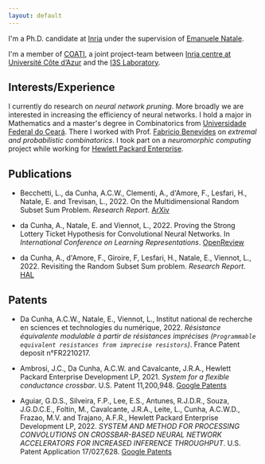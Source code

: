 ```yaml
---
layout: default
---
```


I'm a Ph.D. candidate at [Inria](https://www.inria.fr/fr) under the supervision of [Emanuele Natale](https://www-sop.inria.fr/members/Emanuele.Natale/).

I'm a member of [COATI](https://team.inria.fr/coati/), a joint project-team between [Inria centre
at Université Côte d’Azur](https://www.inria.fr/fr/centre-inria-universite-cote-azur) and the [I3S Laboratory](https://www.i3s.unice.fr/en).


## Interests/Experience

I currently do research on *neural network pruning*. More broadly we are interested in increasing the efficiency of neural networks.
I hold a major in Mathematics and a master's degree in Combinatorics from [Universidade Federal do Ceará](https://www.ufc.br/).
There I worked with Prof. [Fabricio Benevides](http://www.mat.ufc.br/~fabricio/) on *extremal and probabilistic combinatorics*.
I took part on a *neuromorphic computing* project while working for [Hewlett Packard Enterprise](https://www.hpe.com/). <!-- and in a *3D printing* project while working for [HP Inc](https://www.hp.com/). -->


## Publications

* Becchetti, L., da Cunha, A.C.W., Clementi, A., d'Amore, F., Lesfari, H., Natale, E. and Trevisan, L., 2022. On the Multidimensional Random Subset Sum Problem. *Research Report*. [ArXiv](https://arxiv.org/pdf/2207.13944.pdf)

* da Cunha, A., Natale, E. and Viennot, L., 2022. Proving the Strong Lottery Ticket Hypothesis for Convolutional Neural Networks. In *International Conference on Learning Representations*. [OpenReview](https://openreview.net/forum?id=Vjki79-619-)

* da Cunha, A., d'Amore, F., Giroire, F, Lesfari, H., Natale, E., Viennot, L., 2022. Revisiting the Random Subset Sum problem. *Research Report*. [HAL](https://hal.archives-ouvertes.fr/hal-03654720)


## Patents

* Da Cunha, A.C.W., Natale, E., Viennot, L., Institut national de recherche en sciences et technologies du numérique, 2022. *Résistance équivalente modulable à partir de résistances imprécises (`Programmable equivalent resistances from imprecise resistors`)*. France Patent deposit n°FR2210217.

* Ambrosi, J.C., Da Cunha, A.C.W. and Cavalcante, J.R.A., Hewlett Packard Enterprise Development LP, 2021. *System for a flexible conductance crossbar*. U.S. Patent 11,200,948. [Google Patents](https://patents.google.com/patent/US11200948B1)

* Aguiar, G.D.S., Silveira, F.P., Lee, E.S., Antunes, R.J.D.R., Souza, J.G.D.C.E., Foltin, M., Cavalcante, J.R.A., Leite, L., Cunha, A.C.W.D., Frazao, M.V. and Trajano, A.F.R., Hewlett Packard Enterprise Development LP, 2022. *SYSTEM AND METHOD FOR PROCESSING CONVOLUTIONS ON CROSSBAR-BASED NEURAL NETWORK ACCELERATORS FOR INCREASED INFERENCE THROUGHPUT*. U.S. Patent Application 17/027,628. [Google Patents](https://patents.google.com/patent/US20220092393A1)
